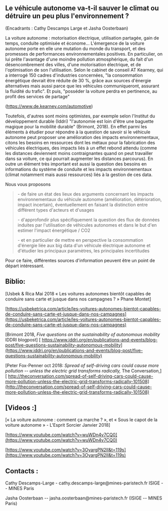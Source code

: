 ## Le véhicule autonome va-t-il sauver le climat ou détruire un peu plus l'environnement ?

(Encadrants : Cathy Descamps Large et Jasha Oosterbaan)

La voiture autonome : motorisation électrique, utilisation partagée,
gain de temps, conduite optimisée et économe\... L'émergence de la
voiture autonome porte en elle une mutation du monde du transport, et
des promesses de performances environnementales positives. En
particulier, on lui prête l'avantage d'une moindre pollution
atmosphérique, du fait d'un désencombrement des villes, d'une
motorisation électrique, et de l'optimisation de son l'utilisation.
Selon le cabinet de conseil AT Kearney, qui a interrogé 150 cadres
d\'industries concernées, \"la consommation énergétique devrait être
réduite de 30 %, grâce aux sources d\'énergie alternatives mais aussi
parce que les véhicules communiqueront, assurant la fluidité du
trafic\". Et puis, \"posséder la voiture perdra en pertinence, au profit
des services de partage\"

(<https://www.de.kearney.com/automotive>)

Toutefois, d'autres sont moins optimistes, par exemple selon l\'Institut
du développement durable (Iddri) \"l\'autonomie est loin d\'être une
baguette magique pour la mobilité durable\" (Brimont, 2018). En effet
parmi les éléments à étudier pour répondre à la question de savoir si le
véhicule autonome peut proposer une amélioration des impacts
environnementaux, citons les besoins en ressources dont les métaux pour
la fabrication des véhicules électriques, des impacts liés à un effet
rebond attendu (comme les distances deviennent moins contraignantes
quand on peut travailler dans sa voiture, ce qui pourrait augmenter les
distances parcourus). En outre un élément très important est aussi la
question des besoins en informations du système de conduite et les
impacts environnementaux (climat notamment mais aussi ressources) liés à
la gestion de ces data.

Nous vous proposons

> \- de faire un état des lieux des arguments concernant les impacts
> environnementaux du véhicule autonome (amélioration, détérioration,
> impact incertain), éventuellement en faisant la distinction entre
> différent types d'acteurs et d'usages
>
> \- d'approfondir plus spécifiquement la question des flux de données
> induites par l'utilisation de véhicules autonomes et dans le but d'en
> estimer l\'impact énergétique / CO2
>
> \- et en particulier de mettre en perspective la consommation
> d'énergie liée aux big data d'un véhicule électrique autonome et
> d'étudier les principaux paramètres, les principales incertitudes

Pour ce faire, différentes sources d'information peuvent être un point
de départ intéressant.

## Biblio:

[Usbek & Rica Mai 2018 « Les voitures autonomes bientôt capables de
conduire sans carte et jusque dans nos campagnes ? » Phane
Montet]

[https://usbeketrica.com/article/les-voitures-autonomes-bientot-capables-de-conduire-sans-carte-et-jusque-dans-nos-campagnes](https://usbeketrica.com/article/les-voitures-autonomes-bientot-capables-de-conduire-sans-carte-et-jusque-dans-nos-campagnes)

[Brimont 2018, *Five questions on the sustainability of autonomous
mobility* IDDRI blogpost] [
https://www.iddri.org/en/publications-and-events/blog-post/five-questions-sustainability-autonomous-mobility](https://www.iddri.org/en/publications-and-events/blog-post/five-questions-sustainability-autonomous-mobility)

[Peter Fox-Penner oct 2018: *Spread of self-driving cars could cause
more pollution -- unless the electric grid transforms radically,* The
Conversation,] [
http://theconversation.com/spread-of-self-driving-cars-could-cause-more-pollution-unless-the-electric-grid-transforms-radically-101508](http://theconversation.com/spread-of-self-driving-cars-could-cause-more-pollution-unless-the-electric-grid-transforms-radically-101508)


## [Videos :]

[« La voiture autonome : comment ça marche ? », et « Sous le capot de la
voiture autonome » - L\'Esprit Sorcier Janvier 2018]

[https://www.youtube.com/watch?v=wuWDn4v7CQ0](https://www.youtube.com/watch?v=wuWDn4v7CQ0)

[https://www.youtube.com/watch?v=3OyargPN2lI&t=119s](https://www.youtube.com/watch?v=3OyargPN2lI&t=119s)


## Contacts :

Cathy Descamps-Large - cathy.descamps-large\@mines-paristech.fr ISIGE --
MINES Paris

Jasha Oosterbaan -- jasha.oosterbaan\@mines-paristech.fr (ISIGE -- MINES
Paris)



